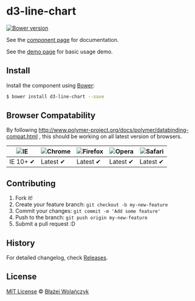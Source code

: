 d3-line-chart
============

[![Bower version](https://badge.fury.io/bo/d3-line-chart.svg)](http://badge.fury.io/bo/d3-line-chart)

See the [component page](https://polymoar.github.io/components/d3-line-chart) for documentation.

See the [demo page](https://polymoar.github.io/components/d3-line-chart/demo.html) for basic usage demo.

## Install

Install the component using [Bower](http://bower.io/):

```sh
$ bower install d3-line-chart --save
```

## Browser Compatability

By following http://www.polymer-project.org/docs/polymer/databinding-compat.html ,
this should be working on all latest version of browsers.

![IE](https://raw.github.com/paulirish/browser-logos/master/internet-explorer/internet-explorer_48x48.png) | ![Chrome](https://raw.github.com/paulirish/browser-logos/master/chrome/chrome_48x48.png) | ![Firefox](https://raw.github.com/paulirish/browser-logos/master/firefox/firefox_48x48.png) | ![Opera](https://raw.github.com/paulirish/browser-logos/master/opera/opera_48x48.png) | ![Safari](https://raw.github.com/paulirish/browser-logos/master/safari/safari_48x48.png)
--- | --- | --- | --- | --- |
IE 10+ ✔ | Latest ✔ | Latest ✔ | Latest ✔ | Latest ✔ |

## Contributing

1. Fork it!
2. Create your feature branch: `git checkout -b my-new-feature`
3. Commit your changes: `git commit -m 'Add some feature'`
4. Push to the branch: `git push origin my-new-feature`
5. Submit a pull request :D

## History

For detailed changelog, check [Releases](https://github.com/polymoar/d3-line-chart/releases).

## License

[MIT License](http://opensource.org/licenses/MIT) © [Błażej Wolańczyk](https://github.com/Junikorn)
